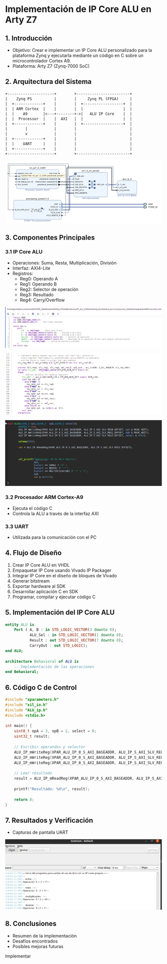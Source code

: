 # Implementación de IP Core ALU en Arty Z7

## 1. Introducción
- Objetivo: Crear e implementar un IP Core ALU personalizado para la plataforma Zynq y ejecutarla mediante un código en C sobre un microcontrolador Cortex A9.
- Plataforma: Arty Z7 (Zynq-7000 SoC)

## 2. Arquitectura del Sistema
```
+---------------------+        +------------------------+
|    Zynq PS          |        |     Zynq PL (FPGA)     |
|  +-------------+    |        |  +------------------+  |
|  | ARM Cortex  |    |        |  |                  |  |
|  |    A9       |<---+--------+->|   ALU IP Core    |  |
|  |  Processor  |    |  AXI   |  |                  |  |
|  +-------------+    |        |  +------------------+  |
|        |            |        |                        |
|        v            |        |                        |
|  +-------------+    |        |                        |
|  |    UART     |    |        |                        |
|  +-------------+    |        |                        |
+---------------------+        +------------------------+
```


![link text](img/sistema_con_ALU.png)


## 3. Componentes Principales
### 3.1 IP Core ALU
- Operaciones: Suma, Resta, Multiplicación, División
- Interfaz: AXI4-Lite
- Registros:
  - Reg0: Operando A
  - Reg1: Operando B
  - Reg2: Selector de operación
  - Reg3: Resultado
  - Reg4: Carry/Overflow
  
  
![link text](img/entity_ALU.png)

![link text](img/resgistros_BUSAXI.png)

![link text](img/funcion_ALU_en_C.png)

### 3.2 Procesador ARM Cortex-A9
- Ejecuta el código C
- Controla la ALU a través de la interfaz AXI

### 3.3 UART
- Utilizada para la comunicación con el PC



## 4. Flujo de Diseño
1. Crear IP Core ALU en VHDL
2. Empaquetar IP Core usando Vivado IP Packager
3. Integrar IP Core en el diseño de bloques de Vivado
4. Generar bitstream
5. Exportar hardware al SDK
6. Desarrollar aplicación C en SDK
7. Programar, compilar y ejecutar código C

## 5. Implementación del IP Core ALU
```vhdl
entity ALU is
    Port ( A, B : in STD_LOGIC_VECTOR(3 downto 0);
           ALU_Sel : in STD_LOGIC_VECTOR(1 downto 0);
           Result : out STD_LOGIC_VECTOR(7 downto 0);
           CarryOut : out STD_LOGIC);
end ALU;

architecture Behavioral of ALU is
    -- Implementación de las operaciones
end Behavioral;
```

## 6. Código C de Control
```c
#include "xparameters.h"
#include "xil_io.h"
#include "ALU_ip.h"
#include <stdio.h>

int main() {
    uint8_t opA = 3, opB = 2, select = 0;
    uint32_t result;

    // Escribir operandos y selector
    ALU_IP_mWriteReg(XPAR_ALU_IP_0_S_AXI_BASEADDR, ALU_IP_S_AXI_SLV_REG0_OFFSET, opA);
    ALU_IP_mWriteReg(XPAR_ALU_IP_0_S_AXI_BASEADDR, ALU_IP_S_AXI_SLV_REG1_OFFSET, opB);
    ALU_IP_mWriteReg(XPAR_ALU_IP_0_S_AXI_BASEADDR, ALU_IP_S_AXI_SLV_REG2_OFFSET, select);

    // Leer resultado
    result = ALU_IP_mReadReg(XPAR_ALU_IP_0_S_AXI_BASEADDR, ALU_IP_S_AXI_SLV_REG3_OFFSET);

    printf("Resultado: %d\n", result);

    return 0;
}
```

## 7. Resultados y Verificación
- Capturas de pantalla UART

![link text](img/salida_uart.png)


## 8. Conclusiones
- Resumen de la implementación
- Desafíos encontrados
- Posibles mejoras futuras

Implementar 

